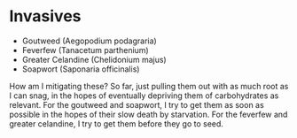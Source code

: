 # Invasives
- Goutweed (Aegopodium podagraria)
- Feverfew (Tanacetum parthenium)
- Greater Celandine (Chelidonium majus)
- Soapwort (Saponaria officinalis)

How am I mitigating these? So far, just pulling them out with as much root as I can snag, in the hopes of eventually depriving them of carbohydrates as relevant. For the goutweed and soapwort, I try to get them as soon as possible in the hopes of their slow death by starvation. For the feverfew and greater celandine, I try to get them before they go to seed. 
